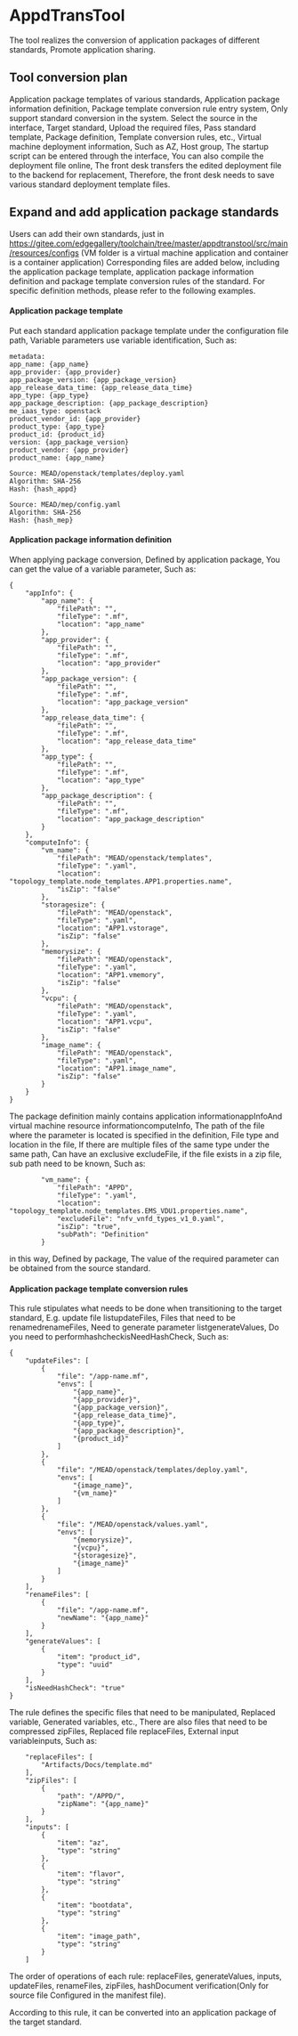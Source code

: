 # AppdTransTool
The tool realizes the conversion of application packages of different standards, Promote application sharing.

## Tool conversion plan 
Application package templates of various standards, Application package information definition, Package template conversion rule entry system, Only support standard conversion in the system.
Select the source in the interface, Target standard, Upload the required files, Pass standard template, Package definition, Template conversion rules, etc., Virtual machine deployment information, Such as AZ, Host group, The startup script can be entered through the interface, You can also compile the deployment file online, The front desk transfers the edited deployment file to the backend for replacement, Therefore, the front desk needs to save various standard deployment template files.

## Expand and add application package standards

Users can add their own standards, just in https://gitee.com/edgegallery/toolchain/tree/master/appdtranstool/src/main/resources/configs (VM folder is a virtual machine application and container is a container application) Corresponding files are added below, including the application package template, application package information definition and package template conversion rules of the standard. For specific definition methods, please refer to the following examples.

#### Application package template

Put each standard application package template under the configuration file path, Variable parameters use variable identification, Such as:

```
metadata:
app_name: {app_name}
app_provider: {app_provider}
app_package_version: {app_package_version}
app_release_data_time: {app_release_data_time}
app_type: {app_type}
app_package_description: {app_package_description}
me_iaas_type: openstack
product_vendor_id: {app_provider}
product_type: {app_type}
product_id: {product_id}
version: {app_package_version}
product_vendor: {app_provider}
product_name: {app_name}

Source: MEAD/openstack/templates/deploy.yaml
Algorithm: SHA-256
Hash: {hash_appd}

Source: MEAD/mep/config.yaml
Algorithm: SHA-256
Hash: {hash_mep}
```

#### Application package information definition

When applying package conversion, Defined by application package, You can get the value of a variable parameter, Such as:

```
{
    "appInfo": {
        "app_name": {
            "filePath": "",
            "fileType": ".mf",
            "location": "app_name"
        },
        "app_provider": {
            "filePath": "",
            "fileType": ".mf",
            "location": "app_provider"
        },
        "app_package_version": {
            "filePath": "",
            "fileType": ".mf",
            "location": "app_package_version"
        },
        "app_release_data_time": {
            "filePath": "",
            "fileType": ".mf",
            "location": "app_release_data_time"
        },
        "app_type": {
            "filePath": "",
            "fileType": ".mf",
            "location": "app_type"
        },
        "app_package_description": {
            "filePath": "",
            "fileType": ".mf",
            "location": "app_package_description"
        }
    },
    "computeInfo": {
        "vm_name": {
            "filePath": "MEAD/openstack/templates",
            "fileType": ".yaml",
            "location": "topology_template.node_templates.APP1.properties.name",
            "isZip": "false"
        },
        "storagesize": {
            "filePath": "MEAD/openstack",
            "fileType": ".yaml",
            "location": "APP1.vstorage",
            "isZip": "false"
        },
        "memorysize": {
            "filePath": "MEAD/openstack",
            "fileType": ".yaml",
            "location": "APP1.vmemory",
            "isZip": "false"
        },
        "vcpu": {
            "filePath": "MEAD/openstack",
            "fileType": ".yaml",
            "location": "APP1.vcpu",
            "isZip": "false"
        },
        "image_name": {
            "filePath": "MEAD/openstack",
            "fileType": ".yaml",
            "location": "APP1.image_name",
            "isZip": "false"
        }
    }
}
```

The package definition mainly contains application informationappInfoAnd virtual machine resource informationcomputeInfo, The path of the file where the parameter is located is specified in the definition, File type and location in the file, If there are multiple files of the same type under the same path, Can have an exclusive excludeFile, if the file exists in a zip file, sub path need to be known, Such as:

```
        "vm_name": {
            "filePath": "APPD",
            "fileType": ".yaml",
            "location": "topology_template.node_templates.EMS_VDU1.properties.name",
            "excludeFile": "nfv_vnfd_types_v1_0.yaml",
            "isZip": "true",
            "subPath": "Definition"
        }
```

in this way, Defined by package, The value of the required parameter can be obtained from the source standard.

#### Application package template conversion rules

This rule stipulates what needs to be done when transitioning to the target standard, E.g. update file listupdateFiles, Files that need to be renamedrenameFiles, Need to generate parameter listgenerateValues, Do you need to performhashcheckisNeedHashCheck, Such as:

```
{
    "updateFiles": [
        {
            "file": "/app-name.mf",
            "envs": [
                "{app_name}",
                "{app_provider}",
                "{app_package_version}",
                "{app_release_data_time}",
                "{app_type}",
                "{app_package_description}",
                "{product_id}"
            ]
        },
        {
            "file": "/MEAD/openstack/templates/deploy.yaml",
            "envs": [
                "{image_name}",
                "{vm_name}"
            ]
        },
        {
            "file": "/MEAD/openstack/values.yaml",
            "envs": [
                "{memorysize}",
                "{vcpu}",
                "{storagesize}",
                "{image_name}"
            ]
        }
    ],
    "renameFiles": [
        {
            "file": "/app-name.mf",
            "newName": "{app_name}"
        }
    ],
    "generateValues": [
        {
            "item": "product_id",
            "type": "uuid"
        }
    ],
    "isNeedHashCheck": "true"
}
```

The rule defines the specific files that need to be manipulated, Replaced variable, Generated variables, etc., There are also files that need to be compressed zipFiles, Replaced file replaceFiles, External input variableinputs, Such as:

```
    "replaceFiles": [
        "Artifacts/Docs/template.md"
    ],
    "zipFiles": [
        {
            "path": "/APPD/",
            "zipName": "{app_name}"
        }
    ],
    "inputs": [
        {
            "item": "az",
            "type": "string"
        },
        {
            "item": "flavor",
            "type": "string"
        },
        {
            "item": "bootdata",
            "type": "string"
        },
        {
            "item": "image_path",
            "type": "string"
        }
    ]
```

The order of operations of each rule: replaceFiles, generateValues, inputs, updateFiles, renameFiles, zipFiles, hashDocument verification(Only for  source file Configured in the manifest file).

According to this rule, it can be converted into an application package of the target standard.


